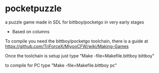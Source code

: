 # pocketpuzzle
a puzzle game made in SDL for bittboy/pocketgo in very early stages

- Based on columns

To compile you need the bittboy/pocketgo toolchain, there is a guide at https://github.com/TriForceX/MiyooCFW/wiki/Making-Games

Once the toolchain is setup just type "Make -file=Makefile.bittboy bittboy"

to compile for PC type "Make -file=Makefile.bittboy pc"
